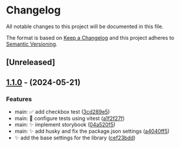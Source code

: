 # Changelog

All notable changes to this project will be documented in this file.

The format is based on [Keep a Changelog](http://keepachangelog.com/en/1.0.0/)
and this project adheres to [Semantic Versioning](http://semver.org/spec/v2.0.0.html).

## [Unreleased]

## [1.1.0](https://github.com/Maik3345/rimuru-vite/releases/tag/v1.1.0) - (2024-05-21)

### Features

* main: :white_check_mark: add checkbox test ([3cd289e5](https://github.com/Maik3345/rimuru-vite/commit/3cd289e5d1f6f85321980a60f5da37046645a1d0))
* main: :wrench: configure tests using vitest ([a1f2f27f](https://github.com/Maik3345/rimuru-vite/commit/a1f2f27f38d82eb3dd5b11bf0e6c5e1d426b031f))
* main: :sparkles: implement storybook ([04a520f5](https://github.com/Maik3345/rimuru-vite/commit/04a520f56797233cf8058f04262dc07d791751ca))
* main: :sparkles: add husky and fix the package.json settings ([a4040ff5](https://github.com/Maik3345/rimuru-vite/commit/a4040ff5862da06c5e144b5694a7385bfb87b07b))
* :sparkles: add the base settings for the library ([cef23bdd](https://github.com/Maik3345/rimuru-vite/commit/cef23bddf55e28cdf0d899d5a3c9896ca3635406))

